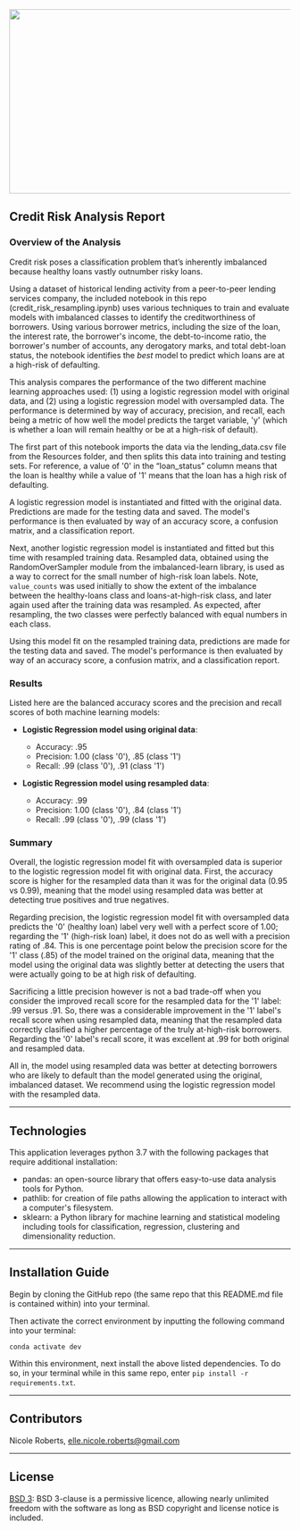 <img src= "images/default.png" width="930" height="330">

## __Credit Risk Analysis Report__

### __Overview of the Analysis__

Credit risk poses a classification problem that’s inherently imbalanced because healthy loans vastly outnumber risky loans. 

Using a dataset of historical lending activity from a peer-to-peer lending services company, the included notebook in this repo (credit_risk_resampling.ipynb) uses various techniques to train and evaluate models with imbalanced classes to identify the creditworthiness of borrowers. Using various borrower metrics, including the size of the loan, the interest rate, the borrower's income, the debt-to-income ratio, the borrower's number of accounts, any derogatory marks, and total debt-loan status, the notebook identifies the *best* model to predict which loans are at a high-risk of defaulting.

This analysis compares the performance of the two different machine learning approaches used: (1) using a logistic regression model with original data, and (2) using a logistic regression model with oversampled data. The performance is determined by way of accuracy, precision, and recall, each being a metric of how well the model predicts the target variable, 'y' (which is whether a loan will remain healthy or be at a high-risk of default).

The first part of this notebook imports the data via the lending_data.csv file from the Resources folder, and then splits this data into training and testing sets. For reference, a value of '0' in the “loan_status” column means that the loan is healthy while a value of '1' means that the loan has a high risk of defaulting.

A logistic regression model is instantiated and fitted with the original data. Predictions are made for the testing data and saved. The model's performance is then evaluated by way of an accuracy score, a confusion matrix, and a classification report.

Next, another logistic regression model is instantiated and fitted but this time with resampled training data. Resampled data, obtained using the RandomOverSampler module from the imbalanced-learn library, is used as a way to correct for the small number of high-risk loan labels. Note, `value_counts` was used initially to show the extent of the imbalance between the healthy-loans class and loans-at-high-risk class, and later again used after the training data was resampled. As expected, after resampling, the two classes were perfectly balanced with equal numbers in each class.

Using this model fit on the resampled training data, predictions are made for the testing data and saved. The model's performance is then evaluated by way of an accuracy score, a confusion matrix, and a classification report.

### __Results__

Listed here are the balanced accuracy scores and the precision and recall scores of both machine learning models:

* **Logistic Regression model using original data**:
  * Accuracy: .95
  * Precision: 1.00 (class '0'), .85 (class '1')
  * Recall: .99 (class '0'), .91 (class '1')
  
* **Logistic Regression model using resampled data**:
  * Accuracy: .99
  * Precision: 1.00 (class '0'), .84 (class '1')
  * Recall: .99 (class '0'), .99 (class '1')

### __Summary__

Overall, the logistic regression model fit with oversampled data is superior to the logistic regression model fit with original data. First, the accuracy score is higher for the resampled data than it was for the original data (0.95 vs 0.99), meaning that the model using resampled data was better at detecting true positives and true negatives.

Regarding precision, the logistic regression model fit with oversampled data predicts the '0' (healthy loan) label very well with a perfect score of 1.00; regarding the '1' (high-risk loan) label, it does not do as well with a precision rating of .84. This is one percentage point below the precision score for the '1' class (.85) of the model trained on the original data, meaning that the model using the original data was slightly better at detecting the users that were actually going to be at high risk of defaulting.

Sacrificing a little precision however is not a bad trade-off when you consider the improved recall score for the resampled data for the '1' label: .99 versus .91. So, there was a considerable improvement in the '1' label's recall score when using resampled data, meaning that the resampled data correctly clasified a higher percentage of the truly at-high-risk borrowers. Regarding the '0' label's recall score, it was excellent at .99 for both original and resampled data.

All in, the model using resampled data was better at detecting borrowers who are likely to default than the model generated using the original, imbalanced dataset. We recommend using the logistic regression model with the resampled data.

---

## __Technologies__

This application leverages python 3.7 with the following packages that require additional installation:

* pandas: an open-source library that offers easy-to-use data analysis tools for Python.
* pathlib: for creation of file paths allowing the application to interact with a computer's filesystem.
* sklearn: a Python library for machine learning and statistical modeling including tools for classification, regression, clustering and dimensionality reduction.

---

## __Installation Guide__

Begin by cloning the GitHub repo (the same repo that this README.md file is contained within) into your terminal. 

Then activate the correct environment by inputting the following command into your terminal:

`conda activate dev`

Within this environment, next install the above listed dependencies. To do so, in your terminal while in this same repo, enter `pip install -r requirements.txt`.

---

## __Contributors__

Nicole Roberts,
elle.nicole.roberts@gmail.com

---

## __License__

[BSD 3](https://choosealicense.com/licenses/bsd-3-clause-clear/): BSD 3-clause is a permissive licence, allowing nearly unlimited freedom with the software as long as BSD copyright and license notice is included.